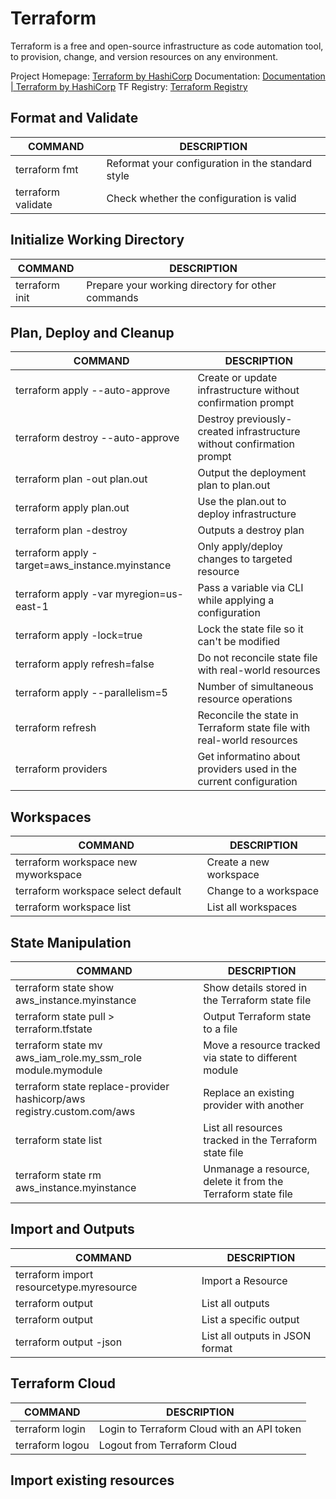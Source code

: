 # Terraform
Terraform is a free and open-source infrastructure as code automation tool, to provision, change, and version resources on any environment.

Project Homepage: [Terraform by HashiCorp](https://www.terraform.io/)
Documentation: [Documentation | Terraform by HashiCorp](https://www.terraform.io/docs)
TF Registry: [Terraform Registry](https://registry.terraform.io/)

## Format and Validate
COMMAND | DESCRIPTION
---|---
terraform fmt | Reformat your configuration in the standard style
terraform validate | Check whether the configuration is valid
## Initialize Working Directory
COMMAND | DESCRIPTION
---|---
terraform init | Prepare your working directory for other commands
## Plan, Deploy and Cleanup
COMMAND | DESCRIPTION
---|---
terraform apply --auto-approve | Create or update infrastructure without confirmation prompt
terraform destroy --auto-approve | Destroy previously-created infrastructure without confirmation prompt
terraform plan -out plan.out | Output the deployment plan to plan.out
terraform apply plan.out | Use the plan.out to deploy infrastructure
terraform plan -destroy | Outputs a destroy plan
terraform apply -target=aws_instance.myinstance | Only apply/deploy changes to targeted resource
terraform apply -var myregion=us-east-1 | Pass a variable via CLI while applying a configuration
terraform apply -lock=true | Lock the state file so it can't be modified
terraform apply refresh=false | Do not reconcile state file with real-world resources
terraform apply --parallelism=5 | Number of simultaneous resource operations
terraform refresh | Reconcile the state in Terraform state file with real-world resources
terraform providers | Get informatino about providers used in the current configuration
## Workspaces
COMMAND | DESCRIPTION
---|---
terraform workspace new myworkspace | Create a new workspace
terraform workspace select default | Change to a workspace
terraform workspace list | List all workspaces
## State Manipulation
COMMAND | DESCRIPTION
---|---
terraform state show aws_instance.myinstance | Show details stored in the Terraform state file
terraform state pull > terraform.tfstate | Output Terraform state to a file
terraform state mv aws_iam_role.my_ssm_role module.mymodule | Move a resource tracked via state to different module
terraform state replace-provider hashicorp/aws registry.custom.com/aws | Replace an existing provider with another
terraform state list | List all resources tracked in the Terraform state file
terraform state rm aws_instance.myinstance | Unmanage a resource, delete it from the Terraform state file
## Import and Outputs
COMMAND | DESCRIPTION
---|---
terraform import resourcetype.myresource <id> | Import a Resource
terraform output | List all outputs
terraform output <output> | List a specific output
terraform output -json | List all outputs in JSON format
## Terraform Cloud
COMMAND | DESCRIPTION
---|---
terraform login | Login to Terraform Cloud with an API token
terraform logou | Logout from Terraform Cloud

## Import existing resources

